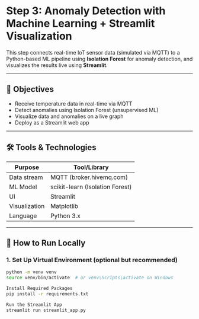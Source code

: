 # Step 3: Anomaly Detection with Machine Learning + Streamlit Visualization

This step connects real-time IoT sensor data (simulated via MQTT) to a Python-based ML pipeline using **Isolation Forest** for anomaly detection, and visualizes the results live using **Streamlit**.

---

## 🎯 Objectives
- Receive temperature data in real-time via MQTT
- Detect anomalies using Isolation Forest (unsupervised ML)
- Visualize data and anomalies on a live graph
- Deploy as a Streamlit web app

---

## 🛠️ Tools & Technologies

| Purpose        | Tool/Library             |
|----------------|--------------------------|
| Data stream    | MQTT (broker.hivemq.com) |
| ML Model       | scikit-learn (Isolation Forest) |
| UI             | Streamlit                |
| Visualization  | Matplotlib               |
| Language       | Python 3.x               |

---

## 🚀 How to Run Locally

### 1. Set Up Virtual Environment (optional but recommended)
```bash
python -m venv venv
source venv/bin/activate  # or venv\Scripts\activate on Windows

Install Required Packages
pip install -r requirements.txt

Run the Streamlit App
streamlit run streamlit_app.py